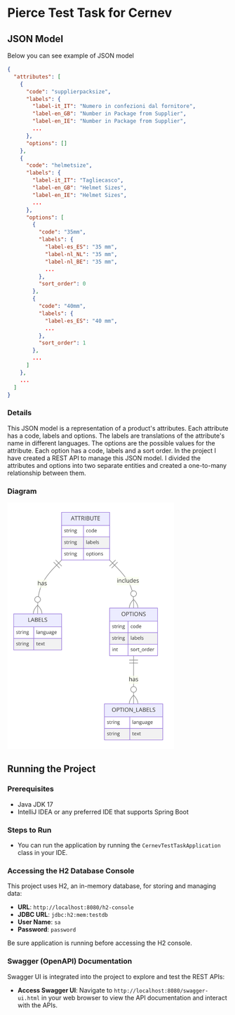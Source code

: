 # Pierce Test Task for Cernev

## JSON Model

Below you can see example of JSON model

```json
{
  "attributes": [
    {
      "code": "supplierpacksize",
      "labels": {
        "label-it_IT": "Numero in confezioni dal fornitore",
        "label-en_GB": "Number in Package from Supplier",
        "label-en_IE": "Number in Package from Supplier",
        ...
      },
      "options": []
    },
    {
      "code": "helmetsize",
      "labels": {
        "label-it_IT": "Tagliecasco",
        "label-en_GB": "Helmet Sizes",
        "label-en_IE": "Helmet Sizes",
        ...
      },
      "options": [
        {
          "code": "35mm",
          "labels": {
            "label-es_ES": "35 mm",
            "label-nl_NL": "35 mm",
            "label-nl_BE": "35 mm",
            ...
          },
          "sort_order": 0
        },
        {
          "code": "40mm",
          "labels": {
            "label-es_ES": "40 mm",
            ...
          },
          "sort_order": 1
        },
        ...
      ]
    },
    ...
  ]
}

```

### Details

This JSON model is a representation of a product's attributes. Each attribute has a code, labels and options. The labels
are translations of the attribute's name in different languages. The options are the possible values for the attribute.
Each option has a code, labels and a sort order.
In the project I have created a REST API to manage this JSON model. I divided the attributes and options into two
separate entities and created a one-to-many relationship between them.

### Diagram

<img src=".\diagram.png" width="380"/>

## Running the Project

### Prerequisites

- Java JDK 17
- IntelliJ IDEA or any preferred IDE that supports Spring Boot

### Steps to Run

* You can run the application by running the `CernevTestTaskApplication` class in your IDE.

### Accessing the H2 Database Console

This project uses H2, an in-memory database, for storing and managing data:

- **URL**: `http://localhost:8080/h2-console`
- **JDBC URL**: `jdbc:h2:mem:testdb`
- **User Name**: `sa`
- **Password**: `password`

Be sure application is running before accessing the H2 console.

### Swagger (OpenAPI) Documentation

Swagger UI is integrated into the project to explore and test the REST APIs:

- **Access Swagger UI**: Navigate to `http://localhost:8080/swagger-ui.html` in your web browser to view the API
  documentation and interact with the APIs.


